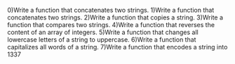 0)Write a function that concatenates two strings.
1)Write a function that concatenates two strings.
2)Write a function that copies a string.
3)Write a function that compares two strings.
4)Write a function that reverses the content of an array of integers.
5)Write a function that changes all lowercase letters of a string to uppercase.
6)Write a function that capitalizes all words of a string.
7)Write a function that encodes a string into 1337
